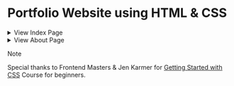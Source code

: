 # Portfolio Website using HTML & CSS 

<details>
  <summary>View Index Page</summary>
  
  ![Index page of website](./showcase/index-page.png)
</details>
<details>
  <summary>View About Page</summary>
  
  ![Index page of website](./showcase/about-page.png)
</details>

> [!Note]
> Special thanks to Frontend Masters & Jen Karmer for  [Getting Started with CSS](https://frontendmasters.com/courses/getting-started-css/) Course for beginners.